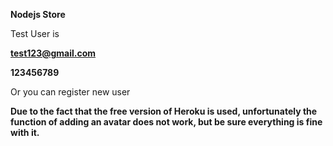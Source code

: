 <strong>Nodejs Store</strong>


Test User is

<strong>test123@gmail.com</strong>

<strong>123456789</strong>

Or you can register new user



<strong>Due to the fact that the free version of Heroku is used, unfortunately the function of adding an avatar does not work, but be sure everything is fine with it.</strong>




